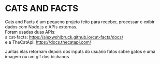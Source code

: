 # CATS AND FACTS
Cats and Facts é um pequeno projeto feito para receber, processar e exibir dados com Node.js e APIs externas.  
Foram usadas duas APIs:  
a cat-facts: https://alexwohlbruck.github.io/cat-facts/docs/  
e a TheCatApi: https://docs.thecatapi.com/  

Juntas elas retornam depois dos inputs do usuário fatos sobre gatos e uma imagem ou um gif dos bichanos
